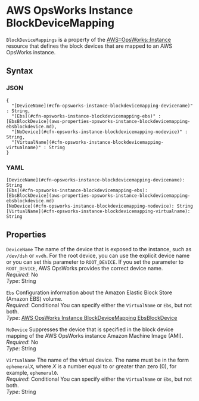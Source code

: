 # AWS OpsWorks Instance BlockDeviceMapping<a name="aws-properties-opsworks-instance-blockdevicemapping"></a>

`BlockDeviceMappings` is a property of the [AWS::OpsWorks::Instance](aws-resource-opsworks-instance.md) resource that defines the block devices that are mapped to an AWS OpsWorks instance\.

## Syntax<a name="aws-properties-opsworks-instance-blockdevicemapping-syntax"></a>

### JSON<a name="aws-properties-opsworks-instance-blockdevicemapping-syntax.json"></a>

```
{
  "[DeviceName](#cfn-opsworks-instance-blockdevicemapping-devicename)" : String,
  "[Ebs](#cfn-opsworks-instance-blockdevicemapping-ebs)" : [EbsBlockDevice](aws-properties-opsworks-instance-blockdevicemapping-ebsblockdevice.md),
  "[NoDevice](#cfn-opsworks-instance-blockdevicemapping-nodevice)" : String,
  "[VirtualName](#cfn-opsworks-instance-blockdevicemapping-virtualname)" : String
}
```

### YAML<a name="aws-properties-opsworks-instance-blockdevicemapping-syntax.yaml"></a>

```
[DeviceName](#cfn-opsworks-instance-blockdevicemapping-devicename): String
[Ebs](#cfn-opsworks-instance-blockdevicemapping-ebs):
[EbsBlockDevice](aws-properties-opsworks-instance-blockdevicemapping-ebsblockdevice.md)
[NoDevice](#cfn-opsworks-instance-blockdevicemapping-nodevice): String
[VirtualName](#cfn-opsworks-instance-blockdevicemapping-virtualname): String
```

## Properties<a name="aws-properties-opsworks-instance-blockdevicemapping-properties"></a>

`DeviceName`  <a name="cfn-opsworks-instance-blockdevicemapping-devicename"></a>
The name of the device that is exposed to the instance, such as `/dev/dsh` or `xvdh`\. For the root device, you can use the explicit device name or you can set this parameter to `ROOT_DEVICE`\. If you set the parameter to `ROOT_DEVICE`, AWS OpsWorks provides the correct device name\.  
*Required*: No  
*Type*: String

`Ebs`  <a name="cfn-opsworks-instance-blockdevicemapping-ebs"></a>
Configuration information about the Amazon Elastic Block Store \(Amazon EBS\) volume\.  
*Required*: Conditional You can specify either the `VirtualName` or `Ebs`, but not both\.  
*Type*: [AWS OpsWorks Instance BlockDeviceMapping EbsBlockDevice](aws-properties-opsworks-instance-blockdevicemapping-ebsblockdevice.md)

`NoDevice`  <a name="cfn-opsworks-instance-blockdevicemapping-nodevice"></a>
Suppresses the device that is specified in the block device mapping of the AWS OpsWorks instance Amazon Machine Image \(AMI\)\.  
*Required*: No  
*Type*: String

`VirtualName`  <a name="cfn-opsworks-instance-blockdevicemapping-virtualname"></a>
The name of the virtual device\. The name must be in the form `ephemeralX`, where *X* is a number equal to or greater than zero \(0\), for example, `ephemeral0`\.  
*Required*: Conditional You can specify either the `VirtualName` or `Ebs`, but not both\.  
*Type*: String